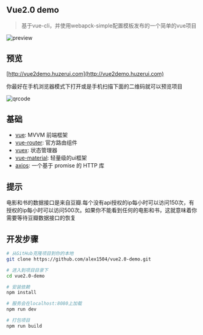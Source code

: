 ## Vue2.0 demo
> 基于vue-cli，并使用webapck-simple配置模板发布的一个简单的vue项目

![preview](http://huzerui.com/vue2.0-demo/statics/img/readme/desc-1.gif)

## 预览
[http://vue2demo.huzerui.com](http://vue2demo.huzerui.com)

你最好在手机浏览器模式下打开或是手机扫描下面的二维码就可以预览项目

![qrcode](http://huzerui.com/vue2.0-demo/statics/img/readme/qrcode.png)

## 基础
- [vue](https://vuejs.org/):  MVVM 前端框架
- [vue-router](https://router.vuejs.org/): 官方路由组件
- [vuex](https://vuex.vuejs.org/): 状态管理器
- [vue-material](https://vue-material-old.netlify.com/#/):  轻量级的ui框架
- [axios](https://github.com/axios/axios):  一个基于 promise 的 HTTP 库

## 提示
电影和书的数据接口是来自豆瓣.每个没有api授权的ip每小时可以访问150次，有授权的ip每小时可以访问500次。如果你不能看到任何的电影和书，这就意味着你需要等待豆瓣数据接口的恢复

## 开发步骤
``` bash
# 从GitHub克隆项目到你的本地
git clone https://github.com/alex1504/vue2.0-demo.git

# 进入到项目目录下
cd vue2.0-demo

# 安装依赖
npm install

# 服务会在localhost:8080上加载
npm run dev

# 打包项目
npm run build
```

